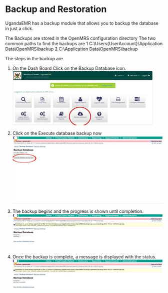 # Backup and Restoration 

UgandaEMR has a backup module that allows you to backup the database in just a click.

The Backups are stored in the OpenMRS configuration directory
The two common paths to find the backups are
1 C:\Users\{UserAccount}\Application Data\OpenMRS\backup
2 C:\Application Data\OpenMRS\backup

The steps in the backup are.
1. On the Dash Board Click on the Backup Database icon.
![Dash Board backup button](images/backup/backup1.0.jpg)

2. Click on the Execute database backup now
![](images/backup/backup2.jpg)
3. The backup begins and the progress is shown until completion.
![Backup in progress](images/backup/backup3.jpg)
4. Once the backup is complete, a message is displayed with the status.
![Backup complete](images/backup/backup4.jpg)